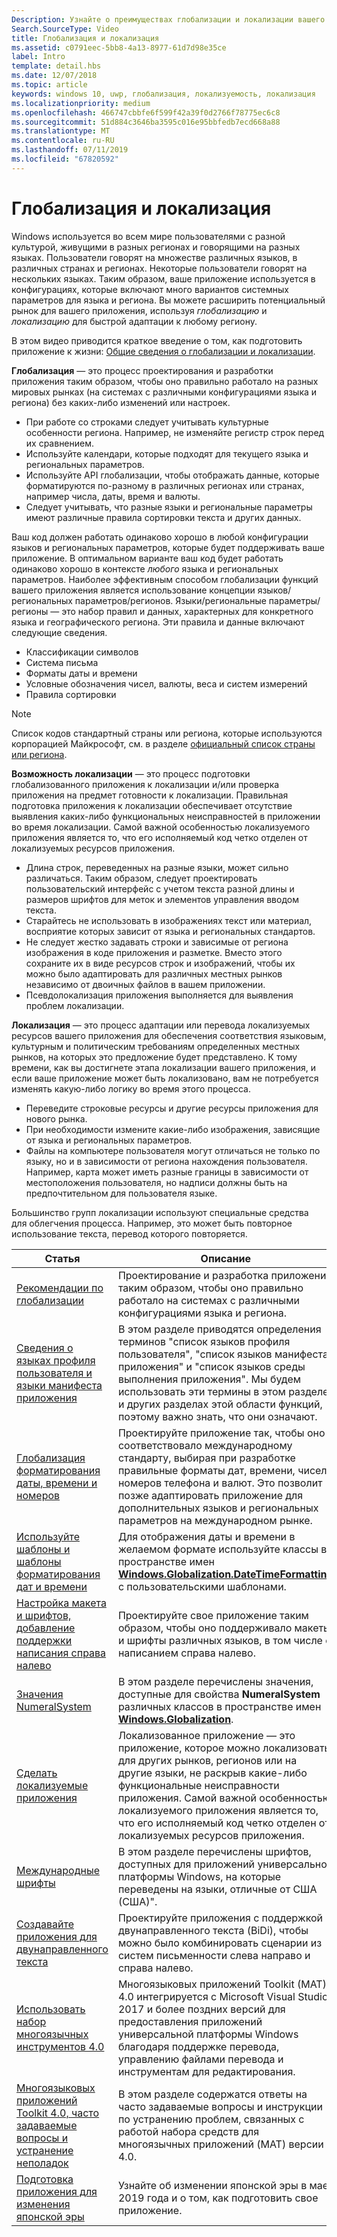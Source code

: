 ```yaml
---
Description: Узнайте о преимуществах глобализации и локализации вашего приложения, точно этих терминов.
Search.SourceType: Video
title: Глобализация и локализация
ms.assetid: c0791eec-5bb8-4a13-8977-61d7d98e35ce
label: Intro
template: detail.hbs
ms.date: 12/07/2018
ms.topic: article
keywords: windows 10, uwp, глобализация, локализуемость, локализация
ms.localizationpriority: medium
ms.openlocfilehash: 466747cbbfe6f599f42a39f0d2766f78775ec6c8
ms.sourcegitcommit: 51d884c3646ba3595c016e95bbfedb7ecd668a88
ms.translationtype: MT
ms.contentlocale: ru-RU
ms.lasthandoff: 07/11/2019
ms.locfileid: "67820592"
---
```

# <a name="globalization-and-localization"></a>Глобализация и локализация

Windows используется во всем мире пользователями с разной культурой, живущими в разных регионах и говорящими на разных языках. Пользователи говорят на множестве различных языков, в различных странах и регионах. Некоторые пользователи говорят на нескольких языках. Таким образом, ваше приложение используется в конфигурациях, которые включают много вариантов системных параметров для языка и региона. Вы можете расширить потенциальный рынок для вашего приложения, используя *глобализацию* и *локализацию* для быстрой адаптации к любому региону.

В этом видео приводится краткое введение о том, как подготовить приложение к жизни: [Общие сведения о глобализации и локализации](https://channel9.msdn.com/Blogs/One-Dev-Minute/Introduction-to-globalization-and-localization).

**Глобализация** — это процесс проектирования и разработки приложения таким образом, чтобы оно правильно работало на разных мировых рынках (на системах с различными конфигурациями языка и региона) без каких-либо изменений или настроек.

- При работе со строками следует учитывать культурные особенности региона. Например, не изменяйте регистр строк перед их сравнением.
- Используйте календари, которые подходят для текущего языка и региональных параметров.
- Используйте API глобализации, чтобы отображать данные, которые форматируются по-разному в различных регионах или странах, например числа, даты, время и валюты.
- Следует учитывать, что разные языки и региональные параметры имеют различные правила сортировки текста и других данных.

Ваш код должен работать одинаково хорошо в любой конфигурации языков и региональных параметров, которые будет поддерживать ваше приложение. В оптимальном варианте ваш код будет работать одинаково хорошо в контексте *любого* языка и региональных параметров. Наиболее эффективным способом глобализации функций вашего приложения является использование концепции языков/региональных параметров/регионов. Языки/региональные параметры/регионы — это набор правил и данных, характерных для конкретного языка и географического региона. Эти правила и данные включают следующие сведения.

- Классификации символов
- Система письма
- Форматы даты и времени
- Условные обозначения чисел, валюты, веса и систем измерений
- Правила сортировки

>[!NOTE]
> Список кодов стандартный страны или региона, которые используются корпорацией Майкрософт, см. в разделе [официальный список страны или региона](https://globalready.azurewebsites.net/marketreadiness/OfficialCountryregion).


**Возможность локализации** — это процесс подготовки глобализованного приложения к локализации и/или проверка приложения на предмет готовности к локализации. Правильная подготовка приложения к локализации обеспечивает отсутствие выявления каких-либо функциональных неисправностей в приложении во время локализации. Самой важной особенностью локализуемого приложения является то, что его исполняемый код четко отделен от локализуемых ресурсов приложения.

- Длина строк, переведенных на разные языки, может сильно различаться. Таким образом, следует проектировать пользовательский интерфейс с учетом текста разной длины и размеров шрифтов для меток и элементов управления вводом текста.
- Старайтесь не использовать в изображениях текст или материал, восприятие которых зависит от языка и региональных стандартов.
- Не следует жестко задавать строки и зависимые от региона изображения в коде приложения и разметке. Вместо этого сохраните их в виде ресурсов строк и изображений, чтобы их можно было адаптировать для различных местных рынков независимо от двоичных файлов в вашем приложении.
- Псевдолокализация приложения выполняется для выявления проблем локализации.

**Локализация** — это процесс адаптации или перевода локализуемых ресурсов вашего приложения для обеспечения соответствия языковым, культурным и политическим требованиям определенных местных рынков, на которых это предложение будет представлено. К тому времени, как вы достигнете этапа локализации вашего приложения, и если ваше приложение может быть локализовано, вам не потребуется изменять какую-либо логику во время этого процесса.

- Переведите строковые ресурсы и другие ресурсы приложения для нового рынка.
- При необходимости измените какие-либо изображения, зависящие от языка и региональных параметров.
- Файлы на компьютере пользователя могут отличаться не только по языку, но и в зависимости от региона нахождения пользователя. Например, карта может иметь разные границы в зависимости от местоположения пользователя, но надписи должны быть на предпочтительном для пользователя языке.

Большинство групп локализации используют специальные средства для облегчения процесса. Например, это может быть повторное использование текста, перевод которого повторяется.

| Статья | Описание |
|---------|-------------|
| [Рекомендации по глобализации](guidelines-and-checklist-for-globalizing-your-app.md) | Проектирование и разработка приложения таким образом, чтобы оно правильно работало на системах с различными конфигурациями языка и региона. |
| [Сведения о языках профиля пользователя и языки манифеста приложения](manage-language-and-region.md) | В этом разделе приводятся определения терминов "список языков профиля пользователя", "список языков манифеста приложения" и "список языков среды выполнения приложения". Мы будем использовать эти термины в этом разделе и других разделах этой области функций, поэтому важно знать, что они означают. |
| [Глобализация форматирования даты, времени и номеров](use-global-ready-formats.md) | Проектируйте приложение так, чтобы оно соответствовало международному стандарту, выбирая при разработке правильные форматы дат, времени, чисел, номеров телефона и валют. Это позволит позже адаптировать приложение для дополнительных языков и региональных параметров на международном рынке. |
| [Используйте шаблоны и шаблоны форматирования дат и времени](use-patterns-to-format-dates-and-times.md) | Для отображения даты и времени в желаемом формате используйте классы в пространстве имен [**Windows.Globalization.DateTimeFormatting**](/uwp/api/windows.globalization.datetimeformatting?branch=live) с пользовательскими шаблонами. |
| [Настройка макета и шрифтов, добавление поддержки написания справа налево](adjust-layout-and-fonts--and-support-rtl.md) | Проектируйте свое приложение таким образом, чтобы оно поддерживало макеты и шрифты различных языков, в том числе с написанием справа налево. |
| [Значения NumeralSystem](glob-numeralsystem-values.md) | В этом разделе перечислены значения, доступные для свойства **NumeralSystem** различных классов в пространстве имен [**Windows.Globalization**](/uwp/api/windows.globalization?branch=live). |
| [Сделать локализуемые приложения](prepare-your-app-for-localization.md) | Локализованное приложение — это приложение, которое можно локализовать для других рынков, регионов или на другие языки, не раскрыв какие-либо функциональные неисправности приложения. Самой важной особенностью локализуемого приложения является то, что его исполняемый код четко отделен от локализуемых ресурсов приложения. |
| [Международные шрифты](loc-international-fonts.md) | В этом разделе перечислены шрифтов, доступных для приложений универсальной платформы Windows, на которые переведены на языки, отличные от США (США)". |
| [Создавайте приложения для двунаправленного текста](design-for-bidi-text.md) | Проектируйте приложения с поддержкой двунаправленного текста (BiDi), чтобы можно было комбинировать сценарии из систем письменности слева направо и справа налево. |
| [Использовать набор многоязычных инструментов 4.0](use-mat.md) | Многоязыковых приложений Toolkit (MAT) 4.0 интегрируется с Microsoft Visual Studio 2017 и более поздних версий для предоставления приложений универсальной платформы Windows благодаря поддержке перевода, управлению файлами перевода и инструментам для редактирования. |
| [Многоязыковых приложений Toolkit 4.0, часто задаваемые вопросы и устранение неполадок](mat-faq-troubleshooting.md) | В этом разделе содержатся ответы на часто задаваемые вопросы и инструкции по устранению проблем, связанных с работой набора средств для многоязычных приложений (MAT) версии 4.0. |
| [Подготовка приложения для изменения японской эры](japanese-era-change.md) | Узнайте об изменении японской эры в мае 2019 года и о том, как подготовить свое приложение. |
